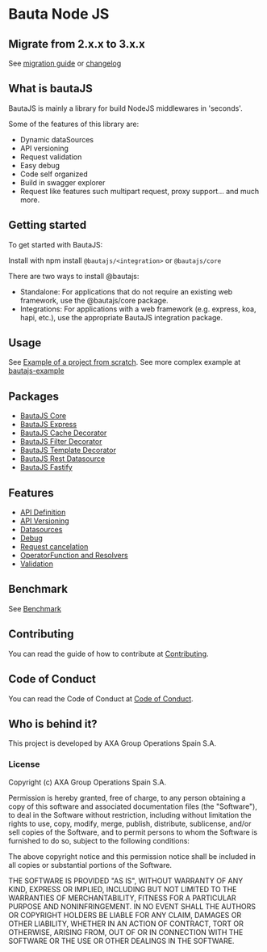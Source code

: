 # Bauta Node JS

## Migrate from 2.x.x to 3.x.x

See [migration guide](./docs/migration-guide.md) or [changelog](./CHANGELOG.md)

## What is bautaJS

BautaJS is mainly a library for build NodeJS middlewares in 'seconds'.

Some of the features of this library are:

- Dynamic dataSources
- API versioning
- Request validation
- Easy debug
- Code self organized
- Build in swagger explorer
- Request like features such multipart request, proxy support... and much more.

## Getting started

To get started with BautaJS:

Install with npm install `@bautajs/<integration>` or `@bautajs/core`

There are two ways to install @bautajs:

  - Standalone: For applications that do not require an existing web framework, use the @bautajs/core package.
  - Integrations: For applications with a web framework (e.g. express, koa, hapi, etc.), use the appropriate BautaJS integration package.

## Usage

See [Example of a project from scratch](./docs/hello-world.md).
See more complex example at [bautajs-example](./packages/bautajs-example)

## Packages

- [BautaJS Core](./packages/bautajs-core)
- [BautaJS Express](./packages/bautajs-express)
- [BautaJS Cache Decorator](./packages/bautajs-decorator-cache)
- [BautaJS Filter Decorator](./packages/bautajs-decorator-filter)
- [BautaJS Template Decorator](./packages/bautajs-decorator-template)
- [BautaJS Rest Datasource](./packages/bautajs-datasource-rest)
- [BautaJS Fastify](./packages/bautajs-fastify)

## Features

- [API Definition](./docs/api-definition.md)
- [API Versioning](./docs/api-versioning.md)
- [Datasources](./docs/datasources.md)
- [Debug](./docs/debug.md)
- [Request cancelation](./docs/request-cancelation.md)
- [OperatorFunction and Resolvers](./docs/operator-and-resolver.md)
- [Validation](./docs/validation.md)

## Benchmark

See [Benchmark](./docs/benchmark.md)

## Contributing

You can read the guide of how to contribute at [Contributing](./CONTRIBUTING.md).

## Code of Conduct

You can read the Code of Conduct at [Code of Conduct](./CODE_OF_CONDUCT.md).

## Who is behind it?

This project is developed by AXA Group Operations Spain S.A.

### License

Copyright (c) AXA Group Operations Spain S.A.

Permission is hereby granted, free of charge, to any person obtaining a copy of this software and associated documentation files (the "Software"), to deal in the Software without restriction, including without limitation the rights to use, copy, modify, merge, publish, distribute, sublicense, and/or sell copies of the Software, and to permit persons to whom the Software is furnished to do so, subject to the following conditions:

The above copyright notice and this permission notice shall be included in all copies or substantial portions of the Software.

THE SOFTWARE IS PROVIDED "AS IS", WITHOUT WARRANTY OF ANY KIND, EXPRESS OR IMPLIED, INCLUDING BUT NOT LIMITED TO THE WARRANTIES OF MERCHANTABILITY, FITNESS FOR A PARTICULAR PURPOSE AND NONINFRINGEMENT. IN NO EVENT SHALL THE AUTHORS OR COPYRIGHT HOLDERS BE LIABLE FOR ANY CLAIM, DAMAGES OR OTHER LIABILITY, WHETHER IN AN ACTION OF CONTRACT, TORT OR OTHERWISE, ARISING FROM, OUT OF OR IN CONNECTION WITH THE SOFTWARE OR THE USE OR OTHER DEALINGS IN THE SOFTWARE.
